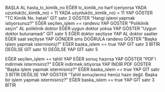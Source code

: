 BAŞLA
AL hasta_tc_kimlik_no
EĞER tc_kimlik_no harf içeriyorsa YADA uzunluk(tc_kimlik_no) < 11 YADA uzunluk(tc_kimlik_no) > 11 YAP
    GÖSTER "TC Kimlik No. hatalı"
    GİT satır 2
GÖSTER "Hangi işlemi yapmak istiyorsunuz?"
EĞER seçilen_işlem == randevu YAP
    GÖSTER "Poliklinik seçin"
    AL poliklinik doktor
    EĞER uygun doktor yoksa YAP
        GÖSTER "Uygun doktor bulunamadı"
        GİT satır 5
    EĞER doktor seçtiyse YAP
        AL doktor saatler
        EĞER saat seçtiyse YAP
            GÖNDER sms
            DOĞRULA randevu
            GÖSTER "Başka işlem yapmak istermisiniz?"
            EĞER baska_islem == true YAP
                GİT satır 3
            BİTİR
        DEĞİLSE
            GİT satır 10
    DEĞİLSE YAP
        GİT satır 5

EĞER seçilen_işlem == tahlil YAP
    EĞER sonuç hazırsa YAP
        GÖSTER "PDF'i indirmek istermisiniz?"
        EĞER indirmek istiyorsa YAP
            İNDİR PDF
            GÖSTER "Başka işlem yapmak istermisiniz?"
            EĞER baska_islem == true YAP
                GİT satır 3
            BİTİR
    DEĞİLSE YAP
        GÖSTER "Tahlil sonuçlarınız henüz hazır değil. Başka bir işlem yapmak istermisiniz?"
        EĞER baska_islem == true YAP
                GİT satır 3
        BİTİR
